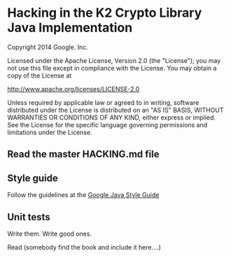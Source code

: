 # Hacking in the K2 Crypto Library Java Implementation

Copyright 2014 Google. Inc.

Licensed under the Apache License, Version 2.0 (the "License");
you may not use this file except in compliance with the License.
You may obtain a copy of the License at

   http://www.apache.org/licenses/LICENSE-2.0

Unless required by applicable law or agreed to in writing, software
distributed under the License is distributed on an "AS IS" BASIS,
WITHOUT WARRANTIES OR CONDITIONS OF ANY KIND, either express or implied.
See the License for the specific language governing permissions and
limitations under the License.

## Read the master HACKING.md file

## Style guide

Follow the guidelines at the
[Google Java Style Guide](http://google-styleguide.googlecode.com/svn/trunk/javaguide.html)

## Unit tests

Write them.  Write good ones.

Read (somebody find the book and include it here....)
